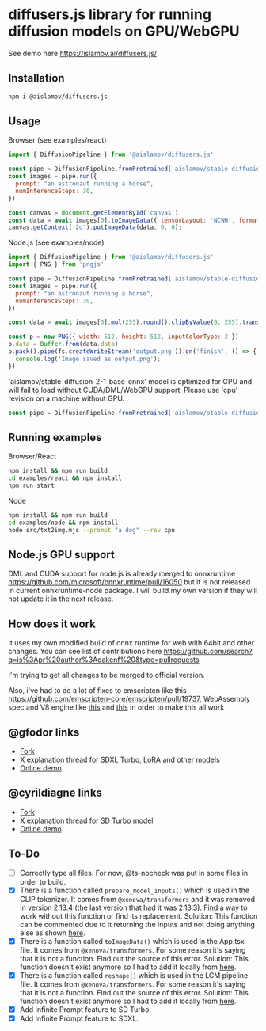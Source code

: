 # diffusers.js library for running diffusion models on GPU/WebGPU

See demo here https://islamov.ai/diffusers.js/

## Installation

```bash
npm i @aislamov/diffusers.js
```

## Usage

Browser (see examples/react)
```js
import { DiffusionPipeline } from '@aislamov/diffusers.js'

const pipe = DiffusionPipeline.fromPretrained('aislamov/stable-diffusion-2-1-base-onnx')
const images = pipe.run({
  prompt: "an astronaut running a horse",
  numInferenceSteps: 30,
})

const canvas = document.getElementById('canvas')
const data = await images[0].toImageData({ tensorLayout: 'NCWH', format: 'RGB' });
canvas.getContext('2d').putImageData(data, 0, 0);
```

Node.js (see examples/node)
```js
import { DiffusionPipeline } from '@aislamov/diffusers.js'
import { PNG } from 'pngjs'

const pipe = DiffusionPipeline.fromPretrained('aislamov/stable-diffusion-2-1-base-onnx')
const images = pipe.run({
  prompt: "an astronaut running a horse",
  numInferenceSteps: 30,
})

const data = await images[0].mul(255).round().clipByValue(0, 255).transpose(0, 2, 3, 1)

const p = new PNG({ width: 512, height: 512, inputColorType: 2 })
p.data = Buffer.from(data.data)
p.pack().pipe(fs.createWriteStream('output.png')).on('finish', () => {
  console.log('Image saved as output.png');
})
```

'aislamov/stable-diffusion-2-1-base-onnx' model is optimized for GPU and will fail to load without CUDA/DML/WebGPU support. Please use 'cpu' revision on a machine without GPU.
```js
const pipe = DiffusionPipeline.fromPretrained('aislamov/stable-diffusion-2-1-base-onnx', { revision: 'cpu' })
```

## Running examples
Browser/React
```bash
npm install && npm run build
cd examples/react && npm install
npm run start
```

Node
```bash
npm install && npm run build
cd examples/node && npm install
node src/txt2img.mjs --prompt "a dog" --rev cpu
```

## Node.js GPU support

DML and CUDA support for node.js is already merged to onnxruntime https://github.com/microsoft/onnxruntime/pull/16050 but it is not released in current onnxruntime-node package. I will build my own version if they will not update it in the next release.

## How does it work

It uses my own modified build of onnx runtime for web with 64bit and other changes. You can see list of contributions here https://github.com/search?q=is%3Apr%20author%3Adakenf%20&type=pullrequests

I'm trying to get all changes to be merged to official version.

Also, i've had to do a lot of fixes to emscripten like this https://github.com/emscripten-core/emscripten/pull/19737, WebAssembly spec and V8 engine like [this](https://chromium-review.googlesource.com/c/v8/v8/+/4742982) and [this](https://chromium-review.googlesource.com/c/v8/v8/+/4775578) in order to make this all work  

## @gfodor links

- [Fork](https://github.com/gfodor/diffusers.js)
- [X explanation thread for SDXL Turbo, LoRA and other models](https://twitter.com/gfodor/status/1738996823552090609)
- [Online demo](https://gfodor.github.io/image-gen/index.html)

## @cyrildiagne links

- [Fork](https://github.com/cyrildiagne/diffusers.js)
- [X explanation thread for SD Turbo model](https://twitter.com/cyrildiagne/status/1746580637379690751)
- [Online demo](https://cyrildiagne.com/lab/sdturbo-webgpu)

## To-Do

- [ ] Correctly type all files. For now, @ts-nocheck was put in some files in order to build.
- [X] There is a function called `prepare_model_inputs()` which is used in the CLIP tokenizer. It comes from `@xenova/transformers` and it was removed in version 2.13.4 (the last version that had it was 2.13.3). Find a way to work without this function or find its replacement. Solution: This function can be commented due to it returning the inputs and not doing anything else as shown [here](https://www.npmjs.com/package/@xenova/transformers/v/2.13.3?activeTab=code).
- [X] There is a function called `toImageData()` which is used in the App.tsx file. It comes from `@xenova/transformers`. For some reason it's saying that it is not a function. Find out the source of this error. Solution: This function doesn't exist anymore so I had to add it locally from [here](https://www.npmjs.com/package/@xenova/transformers/v/2.17.1?activeTab=code).
- [X] There is a function called `reshape()` which is used in the LCM pipeline file. It comes from `@xenova/transformers`. For some reason it's saying that it is not a function. Find out the source of this error. Solution: This function doesn't exist anymore so I had to add it locally from [here](https://www.npmjs.com/package/@xenova/transformers/v/2.17.1?activeTab=code).
- [X] Add Infinite Prompt feature to SD Turbo.
- [X] Add Infinite Prompt feature to SDXL.